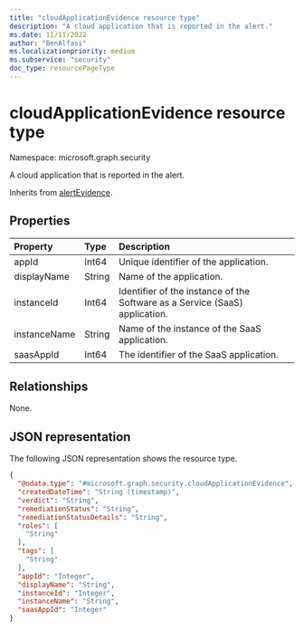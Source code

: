 ```yaml
---
title: "cloudApplicationEvidence resource type"
description: "A cloud application that is reported in the alert."
ms.date: 11/11/2022
author: "BenAlfasi"
ms.localizationpriority: medium
ms.subservice: "security"
doc_type: resourcePageType
---
```


# cloudApplicationEvidence resource type

Namespace: microsoft.graph.security

A cloud application that is reported in the alert.

Inherits from [alertEvidence](../resources/security-alertevidence.md).

## Properties
|Property|Type|Description|
|:---|:---|:---|
|appId|Int64|Unique identifier of the application.|
|displayName|String|Name of the application.|
|instanceId|Int64|Identifier of the instance of the Software as a Service (SaaS) application.|
|instanceName|String|Name of the instance of the SaaS application.|
|saasAppId|Int64|The identifier of the SaaS application.|

## Relationships
None.

## JSON representation
The following JSON representation shows the resource type.
<!-- {
  "blockType": "resource",
  "@odata.type": "microsoft.graph.security.cloudApplicationEvidence",
  "baseType": "microsoft.graph.security.alertEvidence"
}
-->
``` json
{
  "@odata.type": "#microsoft.graph.security.cloudApplicationEvidence",
  "createdDateTime": "String (timestamp)",
  "verdict": "String",
  "remediationStatus": "String",
  "remediationStatusDetails": "String",
  "roles": [
    "String"
  ],
  "tags": [
    "String"
  ],
  "appId": "Integer",
  "displayName": "String",
  "instanceId": "Integer",
  "instanceName": "String",
  "saasAppId": "Integer"
}
```